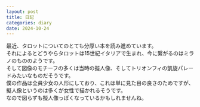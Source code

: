 ```yaml
---
layout: post
title: 日記
categories: diary
date: 2024-10-24
---
```

最近、タロットについてのとても分厚い本を読み進めています。  
それによるとどうやらタロットは15世紀イタリアで生まれ、今に繋がるのはミラノのもののようです。  
そして図像のモチーフの多くは当時の擬人像、そしてトリオンフィの凱旋パレードみたいなものだそうです。  
僕の作品は全員少女の人形にしており、これは単に見た目の良さのためですが、擬人像というのは多くが女性で描かれるそうです。  
なので図らずも擬人像っぽくなっているかもしれませんね。
